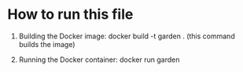 # How to run this file

1. Building the Docker image:
   docker build -t garden . (this command builds the image)

2. Running the Docker container:
   docker run garden
